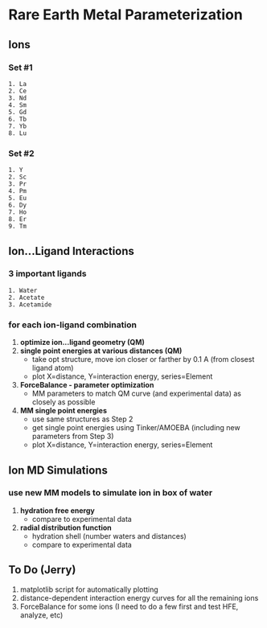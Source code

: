 # Rare Earth Metal Parameterization

## Ions

### Set #1
    1. La
    2. Ce
    3. Nd
    4. Sm
    5. Gd
    6. Tb
    7. Yb
    8. Lu
    
### Set #2
    1. Y
    2. Sc
    3. Pr
    4. Pm
    5. Eu
    6. Dy
    7. Ho
    8. Er
    9. Tm  

## Ion...Ligand Interactions
### 3 important ligands
    1. Water
    2. Acetate
    3. Acetamide

### for each ion-ligand combination
  1. **optimize ion...ligand geometry (QM)**
  2. **single point energies at various distances (QM)**
     + take opt structure, move ion closer or farther by 0.1 A (from closest ligand atom)
     + plot X=distance, Y=interaction energy, series=Element
  4. **ForceBalance - parameter optimization**
     + MM parameters to match QM curve (and experimental data) as closely as possible
  5. **MM single point energies**
     + use same structures as Step 2
     + get single point energies using Tinker/AMOEBA (including new parameters from Step 3)
     + plot X=distance, Y=interaction energy, series=Element

## Ion MD Simulations

### use new MM models to simulate ion in box of water

  1. **hydration free energy**
     + compare to experimental data
  2. **radial distribution function**
     + hydration shell (number waters and distances)
     + compare to experimental data
    
## To Do (Jerry)

1. matplotlib script for automatically plotting
3. distance-dependent interaction energy curves for all the remaining ions
4. ForceBalance for some ions (I need to do a few first and test HFE, analyze, etc)




